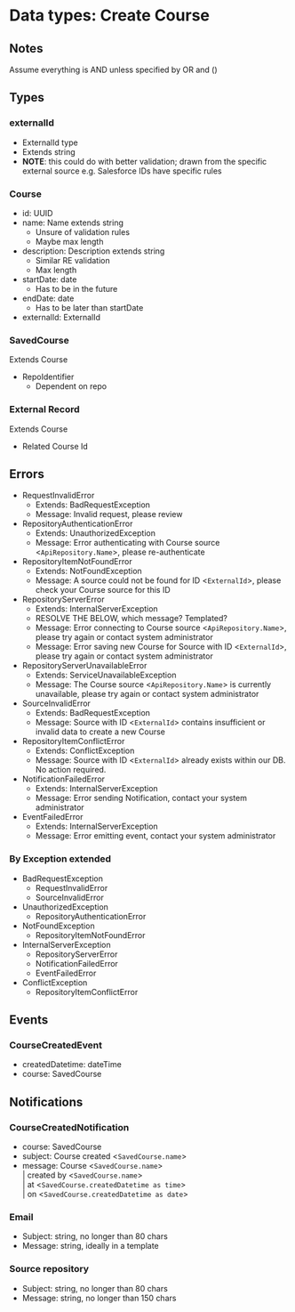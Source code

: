 # Data types: Create Course

## Notes

Assume everything is AND unless specified by OR and ()

## Types

### externalId
- ExternalId type
- Extends string
- **NOTE**: this could do with better validation; drawn from the specific external source
e.g. Salesforce IDs have specific rules

### Course
- id: UUID
- name: Name extends string
  - Unsure of validation rules
  - Maybe max length
- description: Description extends string
  - Similar RE validation
  - Max length
- startDate: date
  - Has to be in the future
- endDate: date
  - Has to be later than startDate
- externalId: ExternalId

### SavedCourse

Extends Course

- RepoIdentifier
  - Dependent on repo

### External Record

Extends Course

- Related Course Id

## Errors

- RequestInvalidError
  - Extends: BadRequestException
  - Message: Invalid request, please review
- RepositoryAuthenticationError
  - Extends: UnauthorizedException
  - Message: Error authenticating with Course source <`ApiRepository.Name`>, please re-authenticate
- RepositoryItemNotFoundError
  - Extends: NotFoundException
  - Message: A source could not be found for ID <`ExternalId`>, please check your Course source for this ID
- RepositoryServerError
  - Extends: InternalServerException
  - RESOLVE THE BELOW, which message? Templated?
  - Message: Error connecting to Course source <`ApiRepository.Name`>, please try again or contact system administrator
  - Message: Error saving new Course for Source with ID <`ExternalId`>, please try again or contact system administrator
- RepositoryServerUnavailableError
  - Extends: ServiceUnavailableException
  - Message: The Course source <`ApiRepository.Name`> is currently unavailable, please try again or contact system administrator
- SourceInvalidError
  - Extends: BadRequestException
  - Message: Source with ID <`ExternalId`> contains insufficient or invalid data to create a new Course
- RepositoryItemConflictError
  - Extends: ConflictException
  - Message: Source with ID <`ExternalId`> already exists within our DB. No action required.
- NotificationFailedError
  - Extends: InternalServerException
  - Message: Error sending Notification, contact your system administrator
- EventFailedError
  - Extends: InternalServerException
  - Message: Error emitting event, contact your system administrator

### By Exception extended

- BadRequestException
  - RequestInvalidError
  - SourceInvalidError
- UnauthorizedException
  - RepositoryAuthenticationError
- NotFoundException
  - RepositoryItemNotFoundError
- InternalServerException
  - RepositoryServerError
  - NotificationFailedError
  - EventFailedError
- ConflictException
  - RepositoryItemConflictError

## Events

### CourseCreatedEvent

- createdDatetime: dateTime
- course: SavedCourse

## Notifications

### CourseCreatedNotification

- course: SavedCourse
- subject: Course created <`SavedCourse.name`>
- message: Course <`SavedCourse.name`></br>
| created by <`SavedCourse.name`></br>
| at <`SavedCourse.createdDatetime as time`></br>
| on <`SavedCourse.createdDatetime as date`>

### Email

- Subject: string, no longer than 80 chars
- Message: string, ideally in a template

### Source repository

- Subject: string, no longer than 80 chars
- Message: string, no longer than 150 chars
